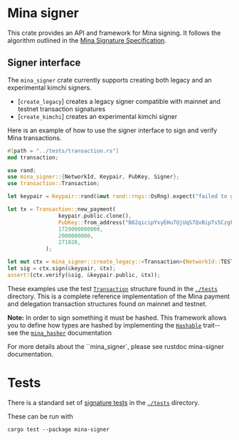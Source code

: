 # Mina signer

This crate provides an API and framework for Mina signing.  It follows the algorithm outlined in the [Mina Signature Specification](https://github.com/MinaProtocol/mina/blob/master/docs/specs/signatures/description.md).

## Signer interface

The `mina_signer` crate currently supports creating both legacy and an experimental kimchi signers.

* [`create_legacy`] creates a legacy signer compatible with mainnet and testnet transaction signatures
* [`create_kimchi`] creates an experimental kimchi signer

Here is an example of how to use the signer interface to sign and verify Mina transactions.

```rust
#[path = "../tests/transaction.rs"]
mod transaction;

use rand;
use mina_signer::{NetworkId, Keypair, PubKey, Signer};
use transaction::Transaction;

let keypair = Keypair::rand(&mut rand::rngs::OsRng).expect("failed to generate keypair");

let tx = Transaction::new_payment(
                keypair.public.clone(),
                PubKey::from_address("B62qicipYxyEHu7QjUqS7QvBipTs5CzgkYZZZkPoKVYBu6tnDUcE9Zt").expect("invalid receiver address"),
                1729000000000,
                2000000000,
                271828,
            );

let mut ctx = mina_signer::create_legacy::<Transaction>(NetworkId::TESTNET);
let sig = ctx.sign(&keypair, &tx);
assert!(ctx.verify(&sig, &keypair.public, &tx));
```

These examples use the test [`Transaction`](https://github.com/o1-labs/proof-systems/tree/master/signer/tests/transaction.rs) structure found in the [`./tests`](https://github.com/o1-labs/proof-systems/tree/master/signer/tests) directory.  This is a complete reference implementation of the Mina payment and delegation transaction structures found on mainnet and testnet.

**Note:** In order to sign something it must be hashed.  This framework allows you to define how types are hashed by implementing the [`Hashable`](mina_hasher::Hashable) trait-- see the [`mina_hasher`](mina_hasher) documentation

For more details about the ``mina_signer`, please see rustdoc mina-signer documentation.

# Tests

There is a standard set of [signature tests](https://github.com/o1-labs/proof-systems/tree/master/signer/tests/signer.rs) in the [`./tests`](https://github.com/o1-labs/proof-systems/tree/master/signer/tests) directory.

These can be run with

`cargo test --package mina-signer`
